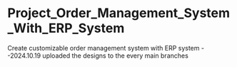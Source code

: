 # Project_Order_Management_System_With_ERP_System
Create customizable order management system with ERP system 
--2024.10.19 uploaded the designs to the every main branches
